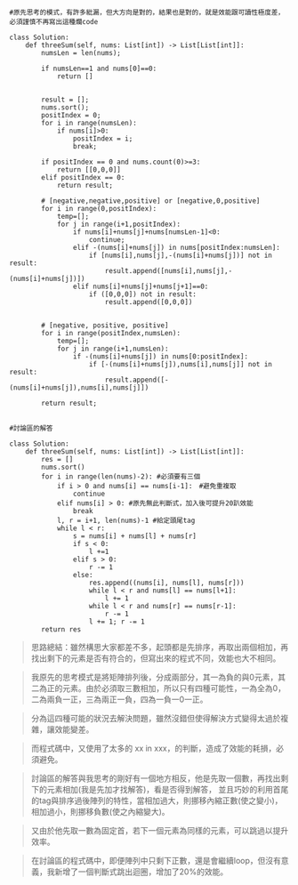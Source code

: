 ```python3

#原先思考的模式，有許多紕漏，但大方向是對的，結果也是對的，就是效能跟可讀性極度差，必須謹慎不再寫出這種爛code

class Solution:
    def threeSum(self, nums: List[int]) -> List[List[int]]:
        numsLen = len(nums);
        
        if numsLen==1 and nums[0]==0:
            return []
        
        
        result = [];
        nums.sort();
        positIndex = 0;
        for i in range(numsLen):
            if nums[i]>0:
                positIndex = i;
                break;
        
        if positIndex == 0 and nums.count(0)>=3:
            return [[0,0,0]]
        elif positIndex == 0:
            return result;
        
        # [negative,negative,positive] or [negative,0,positive]
        for i in range(0,positIndex):
            temp=[];
            for j in range(i+1,positIndex):
                if nums[i]+nums[j]+nums[numsLen-1]<0:
                    continue;
                elif -(nums[i]+nums[j]) in nums[positIndex:numsLen]:
                    if [nums[i],nums[j],-(nums[i]+nums[j])] not in result:
                        result.append([nums[i],nums[j],-(nums[i]+nums[j])])
                elif nums[i]+nums[j]+nums[j+1]==0:
                    if ([0,0,0]) not in result:
                        result.append([0,0,0])
                        
        
        # [negative, positive, positive]
        for i in range(positIndex,numsLen):
            temp=[];
            for j in range(i+1,numsLen):
                if -(nums[i]+nums[j]) in nums[0:positIndex]:
                    if [-(nums[i]+nums[j]),nums[i],nums[j]] not in result:
                        result.append([-(nums[i]+nums[j]),nums[i],nums[j]])
                        
        return result;
		
```

```python3
#討論區的解答

class Solution:
    def threeSum(self, nums: List[int]) -> List[List[int]]:
        res = []
        nums.sort()
        for i in range(len(nums)-2): #必須要有三個
            if i > 0 and nums[i] == nums[i-1]:　#避免重複取
                continue
			elif nums[i] > 0: #原先無此判斷式，加入後可提升20趴效能
                break
            l, r = i+1, len(nums)-1 #給定頭尾tag
            while l < r: 
                s = nums[i] + nums[l] + nums[r]
                if s < 0:
                    l +=1 
                elif s > 0:
                    r -= 1
                else:
                    res.append((nums[i], nums[l], nums[r]))
                    while l < r and nums[l] == nums[l+1]:
                        l += 1
                    while l < r and nums[r] == nums[r-1]:
                        r -= 1
                    l += 1; r -= 1
        return res
```

> 思路總結：雖然構思大家都差不多，起頭都是先排序，再取出兩個相加，再找出剩下的元素是否有符合的，但寫出來的程式不同，效能也大不相同。

> 我原先的思考模式是將矩陣排列後，分成兩部分，其一為負的與0元素，其二為正的元素。由於必須取三數相加，所以只有四種可能性，一為全為0，
二為兩負一正，三為兩正一負，四為一負一0一正。

> 分為這四種可能的狀況去解決問題，雖然沒錯但使得解決方式變得太過於複雜，讓效能變差。

> 而程式碼中，又使用了太多的 xx in xxx，的判斷，造成了效能的耗損，必須避免。

> 討論區的解答與我思考的剛好有一個地方相反，他是先取一個數，再找出剩下的元素相加(我是先加才找解答)，看是否得到解答，
並且巧妙的利用首尾的tag與排序過後陣列的特性，當相加過大，則挪移內縮正數(使之變小)，相加過小，則挪移負數(使之內縮變大)。

> 又由於他先取一數為固定首，若下一個元素為同樣的元素，可以跳過以提升效率。

> 在討論區的程式碼中，即便陣列中只剩下正數，還是會繼續loop，但沒有意義，我新增了一個判斷式跳出迴圈，增加了20%的效能。




